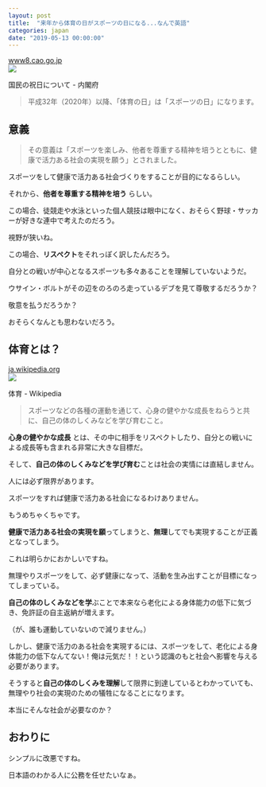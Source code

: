 ```yaml
---
layout: post
title:  "来年から体育の日がスポーツの日になる...なんで英語"
categories: japan
date: "2019-05-13 00:00:00"
---
```


<div class="card">
  <a href="https://www8.cao.go.jp/chosei/shukujitsu/gaiyou.html#sports"></a>
  <div class="card__header">
    <a href="https://www8.cao.go.jp/chosei/shukujitsu/gaiyou.html#sports">www8.cao.go.jp</a>
  </div>
  <div class="card__image">
    <img src="https://www.cao.go.jp/common3/img/ogp_image001.jpg">
  </div>
  <div class="card__title">
    <p>国民の祝日について - 内閣府</p>
  </div>
  <div class="card__description">
    <p></p>
  </div>
</div>

> 平成32年（2020年）以降、「体育の日」は「スポーツの日」になります。

## 意義

> その意義は「スポーツを楽しみ、他者を尊重する精神を培うとともに、健康で活力ある社会の実現を願う」とされました。

スポーツをして健康で活力ある社会づくりをすることが目的になるらしい。

それから、**他者を尊重する精神を培う** らしい。

この場合、徒競走や水泳といった個人競技は眼中になく、おそらく野球・サッカーが好きな連中で考えたのだろう。

視野が狭いね。

この場合、**リスペクト**をそれっぽく訳したんだろう。

自分との戦いが中心となるスポーツも多々あることを理解していないようだ。

ウサイン・ボルトがその辺をのろのろ走っているデブを見て尊敬するだろうか？

敬意を払うだろうか？

おそらくなんとも思わないだろう。

## 体育とは？

<div class="card">
  <a href="https://ja.wikipedia.org/wiki/%E4%BD%93%E8%82%B2"></a>
  <div class="card__header">
    <a href="https://ja.wikipedia.org/wiki/%E4%BD%93%E8%82%B2">ja.wikipedia.org</a>
  </div>
  <div class="card__image">
    <img src="/static/apple-touch/wikipedia.png">
  </div>
  <div class="card__title">
    <p>体育 - Wikipedia</p>
  </div>
  <div class="card__description">
    <p></p>
  </div>
</div>

> スポーツなどの各種の運動を通じて、心身の健やかな成長をねらうと共に、自己の体のしくみなどを学び育むこと。

**心身の健やかな成長** とは、その中に相手をリスペクトしたり、自分との戦いによる成長等も含まれる非常に大きな目標だ。

そして、**自己の体のしくみなどを学び育む**ことは社会の実情には直結しません。

人には必ず限界があります。

スポーツをすれば健康で活力ある社会になるわけありません。

もうめちゃくちゃです。

**健康で活力ある社会の実現を願**ってしまうと、**無理**してでも実現することが正義となってしまう。

これは明らかにおかしいですね。

無理やりスポーツをして、必ず健康になって、活動を生み出すことが目標になってしまっている。

**自己の体のしくみなどを学**ぶことで本来なら老化による身体能力の低下に気づき、免許証の自主返納が増えます。

（が、誰も運動していないので減りません。）

しかし、健康で活力のある社会を実現するには、スポーツをして、老化による身体能力の低下なんてない！俺は元気だ！！という認識のもと社会へ影響を与える必要があります。

そうすると**自己の体のしくみを理解**して限界に到達しているとわかっていても、無理やり社会の実現のための犠牲になることになります。

本当にそんな社会が必要なのか？

## おわりに

シンプルに改悪ですね。

日本語のわかる人に公務を任せたいなぁ。